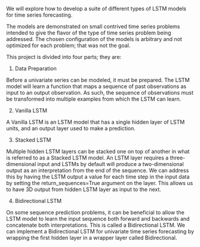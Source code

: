 We will explore how to develop a suite of different types of LSTM models for time series forecasting.

The models are demonstrated on small contrived time series problems intended to give the flavor of the type of time series problem being addressed. The chosen configuration of the models is arbitrary and not optimized for each problem; that was not the goal.

This project is divided into four parts; they are:

1. Data Preparation

Before a univariate series can be modeled, it must be prepared.
The LSTM model will learn a function that maps a sequence of past observations as input to an output observation. As such, the sequence of observations must be transformed into multiple examples from which the LSTM can learn.

2. Vanilla LSTM

A Vanilla LSTM is an LSTM model that has a single hidden layer of LSTM units, and an output layer used to make a prediction.

3. Stacked LSTM

Multiple hidden LSTM layers can be stacked one on top of another in what is referred to as a Stacked LSTM model.
An LSTM layer requires a three-dimensional input and LSTMs by default will produce a two-dimensional output as an interpretation from the end of the sequence.
We can address this by having the LSTM output a value for each time step in the input data by setting the return_sequences=True argument on the layer. This allows us to have 3D output from hidden LSTM layer as input to the next.

4. Bidirectional LSTM

On some sequence prediction problems, it can be beneficial to allow the LSTM model to learn the input sequence both forward and backwards and concatenate both interpretations.
This is called a Bidirectional LSTM.
We can implement a Bidirectional LSTM for univariate time series forecasting by wrapping the first hidden layer in a wrapper layer called Bidirectional.



 

